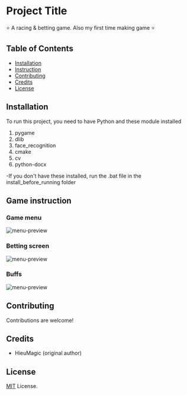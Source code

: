 # Project Title

⭐ A racing & betting game. Also my first time making game ⭐

## Table of Contents

- [Installation](#installation)
- [Instruction](#game-instruction)
- [Contributing](#contributing)
- [Credits](#credits)
- [License](#license)

## Installation

To run this project, you need to have Python and these module installed

1. pygame
2. dlib
3. face_recognition
4. cmake
5. cv
6. python-docx

-If you don't have these installed, run the .bat file in the install_before_running folder

## Game instruction

### Game menu

![menu-preview](https://i.imgur.com/I33NzNa.png)

### Betting screen

![menu-preview](https://i.imgur.com/DxIZPVQ.png)

### Buffs

![menu-preview](https://i.imgur.com/GtYnhQP.png)

## Contributing

Contributions are welcome!

## Credits

- HieuMagic (original author)

## License

[MIT](LICENSE) License.
